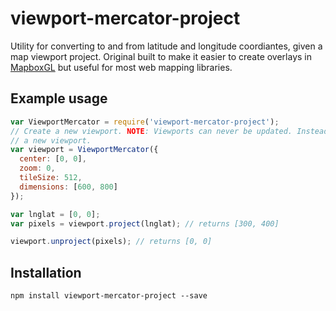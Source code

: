 # viewport-mercator-project

Utility for converting to and from latitude and longitude coordiantes, given a
map viewport project. Original built to make it easier to create overlays in
[MapboxGL](github.com/mapbox/mapbox-gl-js) but useful for most web mapping
libraries.

## Example usage

````js
var ViewportMercator = require('viewport-mercator-project');
// Create a new viewport. NOTE: Viewports can never be updated. Instead, create
// a new viewport.
var viewport = ViewportMercator({
  center: [0, 0],
  zoom: 0,
  tileSize: 512,
  dimensions: [600, 800]
});

var lnglat = [0, 0];
var pixels = viewport.project(lnglat); // returns [300, 400]

viewport.unproject(pixels); // returns [0, 0]
````

## Installation

    npm install viewport-mercator-project --save

